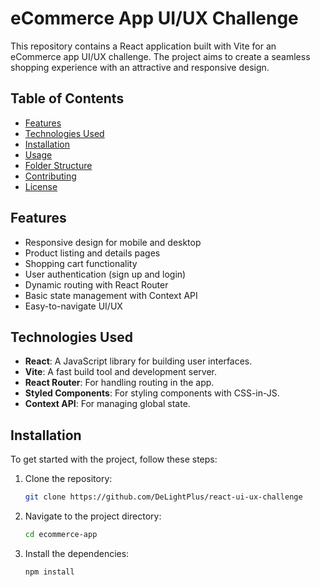 # eCommerce App UI/UX Challenge

This repository contains a React application built with Vite for an eCommerce app UI/UX challenge. The project aims to create a seamless shopping experience with an attractive and responsive design.

## Table of Contents

- [Features](#features)
- [Technologies Used](#technologies-used)
- [Installation](#installation)
- [Usage](#usage)
- [Folder Structure](#folder-structure)
- [Contributing](#contributing)
- [License](#license)

## Features

- Responsive design for mobile and desktop
- Product listing and details pages
- Shopping cart functionality
- User authentication (sign up and login)
- Dynamic routing with React Router
- Basic state management with Context API
- Easy-to-navigate UI/UX

## Technologies Used

- **React**: A JavaScript library for building user interfaces.
- **Vite**: A fast build tool and development server.
- **React Router**: For handling routing in the app.
- **Styled Components**: For styling components with CSS-in-JS.
- **Context API**: For managing global state.

## Installation

To get started with the project, follow these steps:

1. Clone the repository:

   ```bash
   git clone https://github.com/DeLightPlus/react-ui-ux-challenge

2. Navigate to the project directory:
   ```bash
   cd ecommerce-app

3. Install the dependencies:
   ```bash
   npm install


